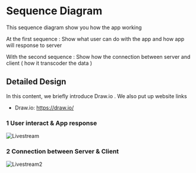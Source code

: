 # Sequence Diagram

This sequence diagram show you how the app working 

At the first sequence : Show what user can do with the app and how app will response to server

With the second sequence : Show how the connection between server and client ( how it transcoder the data )

## Detailed Design

In this content, we briefly introduce Draw.io . We also put up website links
 - Draw.io: https://draw.io/

### 1 User interact & App response
![Livestream](https://user-images.githubusercontent.com/50525244/103170434-c72eb580-4876-11eb-9c29-6991405a1121.png)

### 2 Connection between Server & Client
![Livestream2](https://user-images.githubusercontent.com/50525244/103170437-c85fe280-4876-11eb-815c-752a115a0b63.jpg)



 
 







